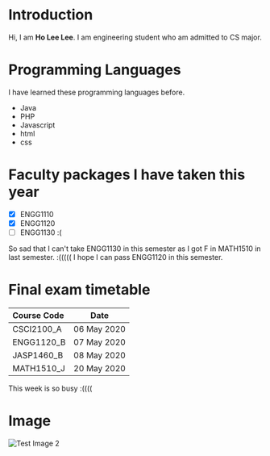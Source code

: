 # Introduction #

Hi, I am __Ho Lee Lee__. I am engineering student who am admitted to CS major.

# Programming Languages #

I have learned these programming languages before.

*   Java
*   PHP
*   Javascript
*   html
*   css

# Faculty packages I have taken this year #

* [x] ENGG1110
* [x] ENGG1120
* [ ] ENGG1130 :(

So sad that I can't take ENGG1130 in this semester as I got F in MATH1510 in last semester. :(((((
I hope I can pass ENGG1120 in this semester.

# Final exam timetable #

| Course Code |    Date   |
|:-----|:------:|
|CSCI2100_A   |06 May 2020|
|ENGG1120_B   |07 May 2020|
|JASP1460_B   |08 May 2020|
|MATH1510_J   |20 May 2020|

This week is so busy :((((

# Image #
![Test Image 2](https://raw.githubusercontent.com/csci3251-2020/student-1155133623/master/1155133623_HoLeeLee_milestone2.PNG)

